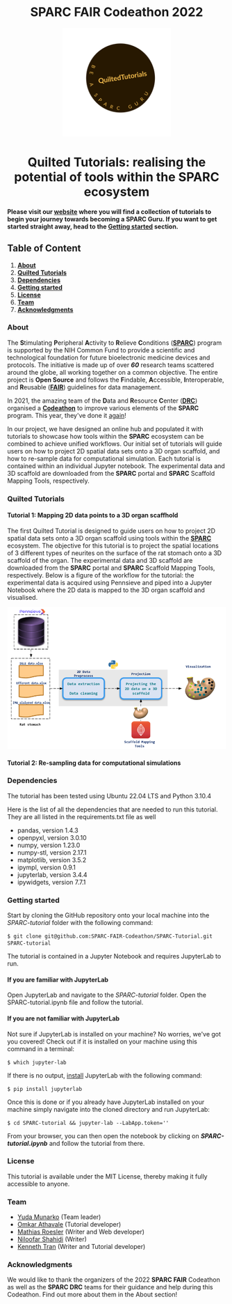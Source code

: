 # **<center>SPARC FAIR Codeathon 2022</center>**
<div align="center">
<a href="https://github.com/SPARC-FAIR-Codeathon/SPARC-Tutorial">
        <img src="SPARC-guru/static/logos/quilt_logo.png" alt="QuiltedTutorials" width=250>
</a>
</div>

# <center>Quilted Tutorials: realising the potential of tools within the **SPARC** ecosystem</center>

#### Please visit our [**website**](https://quilted-tutorial.github.io/SPARC-guru/) where you will find a collection of tutorials to begin your journey towards becoming a **SPARC** Guru. If you want to get started straight away, head to the [**Getting started**](#Getting-started) section.

## **Table of Content**
 1. [**About**](#About)
 2. [**Quilted Tutorials**](#Quilted-Tutorials)
 3. [**Dependencies**](#Dependencies)
 4. [**Getting started**](#Getting-started)
 5. [**License**](#License)
 6. [**Team**](#Team)
 7. [**Acknowledgments**](#Acknowledgments)
 
### **About**
The **S**timulating **P**eripheral **A**ctivity to **R**elieve **C**onditions ([**SPARC**](https://sparc.science/about)) program is supported by the NIH Common Fund to provide a scientific and technological foundation for future bioelectronic medicine devices and protocols. The initiative is made up of over ***60*** research teams scattered around the globe, all working together on a common objective. The entire project is **Open Source** and follows the **F**indable, **A**ccessible, **I**nteroperable, and **R**eusable ([**FAIR**](https://www.nature.com/articles/sdata201618)) guidelines for data management.

In 2021, the amazing team of the **D**ata and **R**esource **C**enter ([**DRC**](https://pubmed.ncbi.nlm.nih.gov/34248680/)) organised a [**Codeathon**](https://sparc.science/help/2021-sparc-fair-codeathon) to improve various elements of the **SPARC** program. This year, they've done it [again](https://sparc.science/help/2022-sparc-fair-codeathon)! 

In our project, we have designed an online hub and populated it with tutorials to showcase how tools within the **SPARC** ecosystem can be combined to achieve unified workflows. Our initial set of tutorials will guide users on how to project 2D spatial data sets onto a 3D organ scaffold, and how to re-sample data for computational simulation. Each tutorial is contained within an individual Jupyter notebook. The experimental data and 3D scaffold are downloaded from the **SPARC** portal and **SPARC** Scaffold Mapping Tools, respectively.

### **Quilted Tutorials**
#### **Tutorial 1: Mapping 2D data points to a 3D organ scaffhold**
The first Quilted Tutorial is designed to guide users on how to project 2D spatial data sets onto a 3D organ scaffold using tools within the [**SPARC**](https://sparc.science/) ecosystem. The objective for this tutorial is to project the spatial locations of 3 different types of neurites on the surface of the rat stomach onto a 3D scaffold of the organ. The experimental data and 3D scaffold are downloaded from the **SPARC** portal and **SPARC** Scaffold Mapping Tools, respectively. Below is a figure of the workflow for the tutorial: the experimental data is acquired using Pennsieve and piped into a Jupyter Notebook where the 2D data is mapped to the 3D organ scaffold and visualised.


![workflow](img/workflow.png)


#### **Tutorial 2: Re-sampling data for computational simulations**


### **Dependencies**
The tutorial has been tested using Ubuntu 22.04 LTS and Python 3.10.4

Here is the list of all the dependencies that are needed to run this tutorial. They are all listed in the requirements.txt file as well

   * pandas, version 1.4.3
   * openpyxl, version 3.0.10
   * numpy, version 1.23.0
   * numpy-stl, version 2.17.1
   * matplotlib, version 3.5.2
   * ipympl, version 0.9.1
   * jupyterlab, version 3.4.4
   * ipywidgets, version 7.7.1

### **Getting started**
Start by cloning the GitHub repository onto your local machine into the _SPARC-tutorial_ folder with the following command:

    $ git clone git@github.com:SPARC-FAIR-Codeathon/SPARC-Tutorial.git SPARC-tutorial

The tutorial is contained in a Jupyter Notebook and requires JupyterLab to run. 
#### **If you are familiar with JupyterLab**
Open JupyterLab and navigate to the _SPARC-tutorial_ folder. Open the SPARC-tutorial.ipynb file and follow the tutorial.

#### **If you are not familiar with JupyterLab**
Not sure if JupyterLab is installed on your machine? No worries, we've got you covered! Check out if it is installed on your machine using this command in a terminal:

    $ which jupyter-lab
    
If there is no output, [install](https://jupyter.org/install) JupyterLab with the following command:
    
    $ pip install jupyterlab
    
Once this is done or if you already have JupyterLab installed on your machine simply navigate into the cloned directory and run JupyterLab:

    $ cd SPARC-tutorial && jupyter-lab --LabApp.token=''

From your browser, you can then open the notebook by clicking on ***SPARC-tutorial.ipynb*** and follow the tutorial from there. 
    
### **License**
This tutorial is available under the MIT License, thereby making it fully accessible to anyone.

### **Team**

   * [Yuda Munarko](https://github.com/napakalas) (Team leader)
   * [Omkar Athavale](https://github.com/OmkarAthavale) (Tutorial developer)
   * [Mathias Roesler](https://github.com/mathiasroesler) (Writer and Web developer)
   * [Niloofar Shahidi](https://github.com/Niloofar-Sh) (Writer)
   * [Kenneth Tran](https://github.com/ktra014) (Writer and Tutorial developer)

### **Acknowledgments**
We would like to thank the organizers of the 2022 **SPARC FAIR** Codeathon as well as the **SPARC DRC** teams for their guidance and help during this Codeathon. Find out more about them in the About section!
